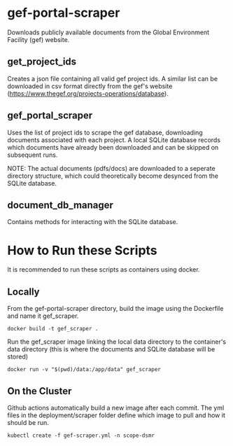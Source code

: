 # gef-portal-scraper

Downloads publicly available documents from the Global Environment Facility (gef) website.

## get_project_ids

Creates a json file containing all valid gef project ids. A similar list can be downloaded in csv format directly from the gef's website (https://www.thegef.org/projects-operations/database).

## gef_portal_scraper

Uses the list of project ids to scrape the gef database, downloading documents associated with each project. A local SQLite database records which documents have already been downloaded and can be skipped on subsequent runs.

NOTE: The actual documents (pdfs/docs) are downloaded to a seperate directory structure, which could theoretically become desynced from the SQLite database. 

## document_db_manager

Contains methods for interacting with the SQLite database.


# How to Run these Scripts

It is recommended to run these scripts as containers using docker.

## Locally

From the gef-portal-scraper directory, build the image using the Dockerfile and name it gef_scraper.
```
docker build -t gef_scraper .
```

Run the gef_scraper image linking the local data directory to the container's data directory (this is where the documents and SQLite database will be stored)
```
docker run -v "$(pwd)/data:/app/data" gef_scraper
```

## On the Cluster

Github actions automatically build a new image after each commit. The yml files in the deployment/scraper folder define which image to pull and how it should be run.

```
kubectl create -f gef-scraper.yml -n scope-dsmr
```
